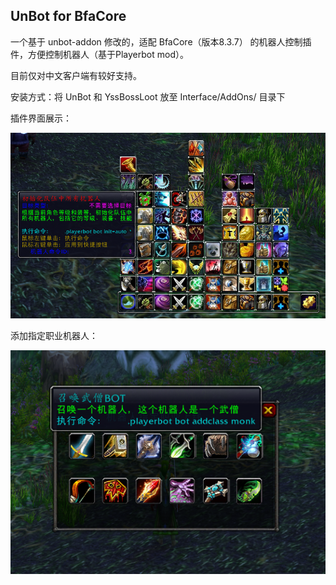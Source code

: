 ## UnBot for BfaCore 

一个基于 unbot-addon 修改的，适配 BfaCore（版本8.3.7） 的机器人控制插件，方便控制机器人（基于Playerbot mod）。

目前仅对中文客户端有较好支持。

安装方式：将 UnBot 和 YssBossLoot 放至 Interface/AddOns/ 目录下

插件界面展示：

![](docs/display.png)

添加指定职业机器人：

![](docs/addclass.png)



